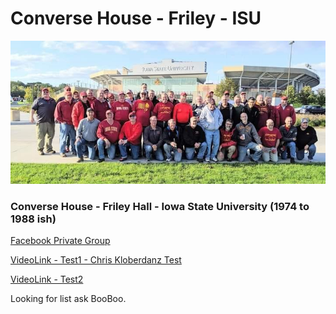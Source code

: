 # Converse House - Friley - ISU
![images/ConverseHouse2019](./images/ConverseHouse2019.jpg)

### Converse House - Friley Hall - Iowa State University (1974 to 1988 ish)

[Facebook Private Group](https://www.facebook.com/groups/90560379326)

[VideoLink - Test1 - Chris Kloberdanz Test](https://meet.google.com/mwv-rqcn-zpo)

[VideoLink - Test2](https://meet.google.com/xfz-ccbf-bst)

Looking for list ask BooBoo.
<!-- https://docs.google.com/spreadsheets/d/1NTEQ1UdXy6wQKE9g0B5103gNagsG2b1LZgD4TrocEcs/edit#gid=998356282 -->
